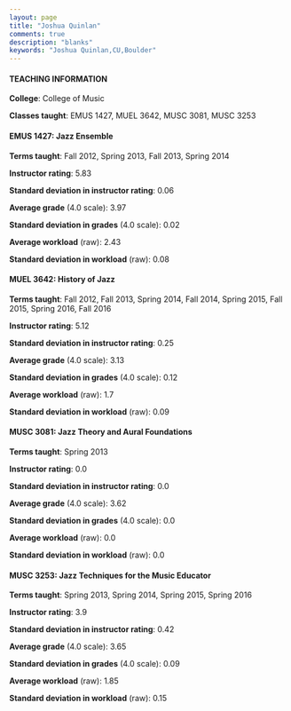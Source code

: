 ```yaml
---
layout: page
title: "Joshua Quinlan" 
comments: true
description: "blanks"
keywords: "Joshua Quinlan,CU,Boulder"
---
```

<head>
<script src="https://ajax.googleapis.com/ajax/libs/jquery/2.1.3/jquery.min.js"></script>
<script src="https://dl.dropboxusercontent.com/s/pc42nxpaw1ea4o9/highcharts.js?dl=0"></script>
<!-- <script src="../assets/js/highcharts.js"></script> -->
<style type="text/css">@font-face {
	font-family: "Bebas Neue";
	src: url(https://www.filehosting.org/file/details/544349/BebasNeue Regular.otf) format("opentype");
	}
	h1.Bebas { 
		font-family: "Bebas Neue", Verdana, Tahoma;
	}
</style>
</head>
	   
#### TEACHING INFORMATION

**College**: College of Music

**Classes taught**: EMUS 1427, MUEL 3642, MUSC 3081, MUSC 3253

#### EMUS 1427: Jazz Ensemble

**Terms taught**: Fall 2012, Spring 2013, Fall 2013, Spring 2014

**Instructor rating**: 5.83

**Standard deviation in instructor rating**: 0.06

**Average grade** (4.0 scale): 3.97

**Standard deviation in grades** (4.0 scale): 0.02

**Average workload** (raw): 2.43

**Standard deviation in workload** (raw): 0.08

#### MUEL 3642: History of Jazz

**Terms taught**: Fall 2012, Fall 2013, Spring 2014, Fall 2014, Spring 2015, Fall 2015, Spring 2016, Fall 2016

**Instructor rating**: 5.12

**Standard deviation in instructor rating**: 0.25

**Average grade** (4.0 scale): 3.13

**Standard deviation in grades** (4.0 scale): 0.12

**Average workload** (raw): 1.7

**Standard deviation in workload** (raw): 0.09

#### MUSC 3081: Jazz Theory and Aural Foundations

**Terms taught**: Spring 2013

**Instructor rating**: 0.0

**Standard deviation in instructor rating**: 0.0

**Average grade** (4.0 scale): 3.62

**Standard deviation in grades** (4.0 scale): 0.0

**Average workload** (raw): 0.0

**Standard deviation in workload** (raw): 0.0

#### MUSC 3253: Jazz Techniques for the Music Educator

**Terms taught**: Spring 2013, Spring 2014, Spring 2015, Spring 2016

**Instructor rating**: 3.9

**Standard deviation in instructor rating**: 0.42

**Average grade** (4.0 scale): 3.65

**Standard deviation in grades** (4.0 scale): 0.09

**Average workload** (raw): 1.85

**Standard deviation in workload** (raw): 0.15

